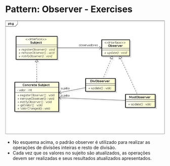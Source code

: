 # Pattern: Observer - Exercises

![Observer](imgs/observer.png)

- No esquema acima, o padrão observer é utilizado para realizar as
operações de divisões inteiras e resto de divisão.
- Cada vez que os valores no sujeito são atualizados, as operações
devem ser realizadas e seus resultados atualizados apresentados.